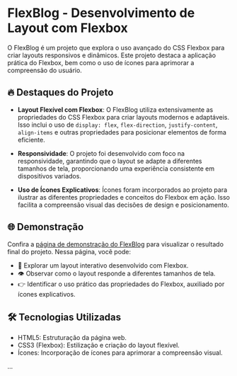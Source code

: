 # FlexBlog - Desenvolvimento de Layout com Flexbox

O FlexBlog é um projeto que explora o uso avançado do CSS Flexbox para criar layouts responsivos e dinâmicos. Este projeto destaca a aplicação prática do Flexbox, bem como o uso de ícones para aprimorar a compreensão do usuário.

## 🔥 Destaques do Projeto

- **Layout Flexível com Flexbox**: O FlexBlog utiliza extensivamente as propriedades do CSS Flexbox para criar layouts modernos e adaptáveis. Isso inclui o uso de `display: flex`, `flex-direction`, `justify-content`, `align-items` e outras propriedades para posicionar elementos de forma eficiente.

- **Responsividade**: O projeto foi desenvolvido com foco na responsividade, garantindo que o layout se adapte a diferentes tamanhos de tela, proporcionando uma experiência consistente em dispositivos variados.

- **Uso de Ícones Explicativos**: Ícones foram incorporados ao projeto para ilustrar as diferentes propriedades e conceitos do Flexbox em ação. Isso facilita a compreensão visual das decisões de design e posicionamento.

## 🌐 Demonstração

Confira a [página de demonstração do FlexBlog](https://mateusfranca.github.io/Flexblog/) para visualizar o resultado final do projeto. Nessa página, você pode:

- 🚀 Explorar um layout interativo desenvolvido com Flexbox.
- 👁️ Observar como o layout responde a diferentes tamanhos de tela.
- 👉 Identificar o uso prático das propriedades do Flexbox, auxiliado por ícones explicativos.

## 🛠️ Tecnologias Utilizadas

- HTML5: Estruturação da página web.
- CSS3 (Flexbox): Estilização e criação do layout flexível.
- Ícones: Incorporação de ícones para aprimorar a compreensão visual.

...
